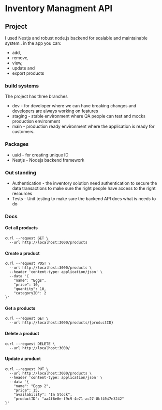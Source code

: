 # Inventory Managment API

## Project
I used Nestjs and robust node.js backend for scalable and maintainable system.. in the app you can:
- add,
- remove,
- view,
- update and
- export products

### build systems
The project has three branches
- dev - for developer where we can have breaking changes and developers are always working on features
- staging - stable environment where QA people can test and mocks production environment
- main - production ready environment where the application is ready for customers.

### Packages 
- uuid - for creating unique ID
- Nestjs - Nodejs backend framework


### Out standing 
- Authentication - the inventory solution need authentication to secure the data transactions to make sure the right people have access to the right resources
- Tests -  Unit testing to make sure the backend API does what is needs to do


### Docs

#### Get all products
```shell
curl --request GET \
  --url http://localhost:3000/products
```

#### Create a product
```shell
curl --request POST \
  --url http://localhost:3000/products \
  --header 'content-type: application/json' \
  --data '{
    "name": "Eggs",
    "price": 10,
    "quantity": 10,
    "categoryID": 2
}'
```

#### Get a products
```shell
curl --request GET \
  --url http://localhost:3000/products/{productID}
```

#### Delete a product
```shell
curl --request DELETE \
  --url http://localhost:3000/
```

#### Update a product
```shell
curl --request PUT \
  --url http://localhost:3000/products \
  --header 'content-type: application/json' \
  --data '{
 	"name": "Eggs 2",
    "price": 15,
  	"availability": "In Stock",
  	"productID": "aa4f6e0e-f9c9-4e71-ac27-8bf4047e3242"
}'
```